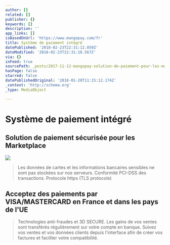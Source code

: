 ```yaml
---
author: []
related: []
publisher: {}
keywords: []
description: ''
app_links: []
isBasedOnUrl: 'https://www.mangopay.com/fr'
title: Système de paiement intégré
datePublished: '2018-02-23T22:31:12.059Z'
dateModified: '2018-02-23T22:31:10.567Z'
via: {}
inFeed: true
sourcePath: _posts/2017-11-12-mangopay-solution-de-paiement-pour-les-marketplaces-acce.md
hasPage: false
starred: false
datePublishedOriginal: '2018-01-20T11:15:12.174Z'
_context: 'http://schema.org'
_type: MediaObject

---
```

# Système de paiement intégré

## Solution de paiement sécurisée pour les Marketplace
![](https://the-grid-user-content.s3-us-west-2.amazonaws.com/5fc19573-d724-41ba-9f0a-bb64619c5a24.png)

> Les données de cartes et les informations bancaires sensibles ne sont pas stockées sur nos serveurs. Conformité PCI-DSS des transactions. Protocole https (TLS protocole)

## Acceptez des paiements par VISA/MASTERCARD en France et dans les pays de l'UE

> Technologies anti-fraudes et 3D SECURE. Les gains de vos ventes sont transférés régulièrement sur votre compte en banque. Suivez vos ventes et vos données clients depuis l'interface afin de créer vos factures et faciliter votre compatibilité.